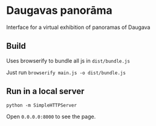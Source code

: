 # Daugavas panorāma

Interface for a virtual exhibition of panoramas of Daugava

## Build

Uses browserify to bundle all js in `dist/bundle.js`

Just run `browserify main.js -o dist/bundle.js`

## Run in a local server

`python -m SimpleHTTPServer`

Open `0.0.0.0:8000` to see the page.
